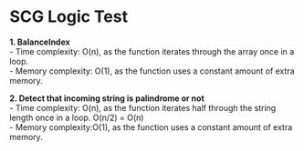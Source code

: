 <h1 class="code-line" data-line-start=1 data-line-end=2 ><a id="SCG_Logic_Test_1"></a>SCG Logic Test</h1>
<p class="has-line-data" data-line-start="2" data-line-end="5"><strong>1. BalanceIndex</strong><br>
- Time complexity: O(n), as the function iterates through the array once in a loop.<br>
- Memory complexity: O(1), as the function uses a constant amount of extra memory.</p>
<p class="has-line-data" data-line-start="7" data-line-end="10"><strong>2. Detect that incoming string is palindrome or not</strong><br>
- Time complexity: O(n), as the function iterates half through the string length once in a loop. O(n/2) = O(n)<br>
- Memory complexity:O(1), as the function uses a constant amount of extra memory.</p>
